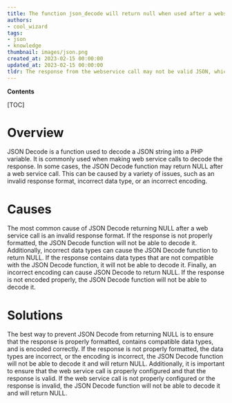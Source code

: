```yaml
---
title: The function json_decode will return null when used after a webservice call
authors:
- cool_wizard
tags:
- json
- knowledge
thumbnail: images/json.png
created_at: 2023-02-15 00:00:00
updated_at: 2023-02-15 00:00:00
tldr: The response from the webservice call may not be valid JSON, which would cause json\_decode to return NULL.
---
```


**Contents**

[TOC]

# Overview

JSON Decode is a function used to decode a JSON string into a PHP variable. It is commonly used when making web service calls to decode the response. In some cases, the JSON Decode function may return NULL after a web service call. This can be caused by a variety of issues, such as an invalid response format, incorrect data type, or an incorrect encoding.

# Causes

The most common cause of JSON Decode returning NULL after a web service call is an invalid response format. If the response is not properly formatted, the JSON Decode function will not be able to decode it. Additionally, incorrect data types can cause the JSON Decode function to return NULL. If the response contains data types that are not compatible with the JSON Decode function, it will not be able to decode it. Finally, an incorrect encoding can cause JSON Decode to return NULL. If the response is not encoded properly, the JSON Decode function will not be able to decode it.

# Solutions

The best way to prevent JSON Decode from returning NULL is to ensure that the response is properly formatted, contains compatible data types, and is encoded correctly. If the response is not properly formatted, the data types are incorrect, or the encoding is incorrect, the JSON Decode function will not be able to decode it and will return NULL. Additionally, it is important to ensure that the web service call is properly configured and that the response is valid. If the web service call is not properly configured or the response is invalid, the JSON Decode function will not be able to decode it and will return NULL.
